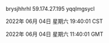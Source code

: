 brysjhhrhl 59.174.27.195 yqqlmgsycl

2022年 06月 04日 星期六 19:40:01 CST

2022年 06月 04日 星期六 11:40:01 GMT
